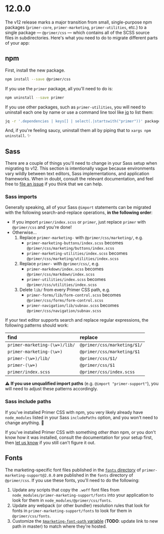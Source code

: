 # 12.0.0
The v12 release marks a major transition from small, single-purpose npm packages (`primer-core`, `primer-marketing`, `primer-utilities`, etc.) to a single package — `@primer/css` — which contains all of the SCSS source files in subdirectories. Here's what you need to do to migrate different parts of your app:

## npm
First, install the new package.

```sh
npm install --save @primer/css
```

If you use the `primer` package, all you'll need to do is:

```sh
npm uninstall --save primer
```

If you use other packages, such as `primer-utilities`, you will need to uninstall each one by name or use a command line tool like [jq](https://stedolan.github.io/jq/) to list them:

```sh
jq -r '.dependencies | keys[] | select(.|startswith("primer"))' package.json
```

And, if you're feeling saucy, uninstall them all by piping that to `xargs npm uninstall`. :sparkles:

## Sass
There are a couple of things you'll need to change in your Sass setup when migrating to v12. This section is intentionally vague because environments vary wildly between text editors, Sass implementations, and application frameworks. When in doubt, consult the relevant documentation, and feel free to [file an issue][help] if you think that we can help.

### Sass imports
Generally speaking, all of your Sass `@import` statements can be migrated with the following search-and-replace operations, **in the following order**:

* If you import `primer/index.scss` or `primer`, just replace `primer` with `@primer/css` and you're done!
* Otherwise...
    1. Replace `primer-marketing-` with `@primer/css/marketing/`, e.g.
        * `primer-marketing-buttons/index.scss` becomes `@primer/css/marketing/buttons/index.scss`
        * `primer-marketing-utilities/index.scss` becomes `@primer/css/marketing/utilities/index.scss`
    1. Replace `primer-` with `@primer/css/`, e.g.
        * `primer-markdown/index.scss` becomes `@primer/css/markdown/index.scss`
        * `primer-utilities/index.scss` becomes `@primer/css/utilities/index.scss`
    1. Delete `lib/` from every Primer CSS path, e.g.
        * `primer-forms/lib/form-control.scss` becomes `@primer/css/forms/form-control.scss`
        * `primer-navigation/lib/subnav.scss` becomes `@primer/css/navigation/subnav.scss`

If your text editor supports search and replace regular expressions, the following patterns should work:

| find | replace |
| :--- | :--- |
| `primer-marketing-(\w+)/lib/` | `@primer/css/marketing/$1/` |
| `primer-marketing-(\w+)` | `@primer/css/marketing/$1` |
| `primer-(\w+)/lib/` | `@primer/css/$1/` |
| `primer-(\w+)` | `@primer/css/$1` |
| `primer/index.scss` | `@primer/css/index.scss` |

:warning: **If you use unqualified import paths** (e.g. `@import "primer-support"`), you will need to adjust these patterns accordingly.

### Sass include paths
If you've installed Primer CSS with npm, you very likely already have `node_modules` listed in your Sass `includePaths` option, and you won't need to change anything. :tada:

If you've installed Primer CSS with something _other than_ npm, or you don't know how it was installed, consult the documentation for your setup first, then [let us know][help] if you still can't figure it out.

## Fonts
The marketing-specific font files published in the [`fonts` directory](https://unpkg.com/primer-marketing-support@2.0.0/fonts/) of `primer-marketing-support@2.0.0` are published in the `fonts` directory of `@primer/css`. If you use these fonts, you'll need to do the following:

1. Update any scripts that copy the `.woff` font files from `node_modules/primer-marketing-support/fonts` into your application to look for them in `node_modules/@primer/css/fonts`.
1. Update any webpack (or other bundler) resolution rules that look for fonts in `primer-marketing-support/fonts` to look for them in `@primer/css/fonts`.
1. Customize the [`$marketing-font-path` variable](https://github.com/primer/css/blob/645f5f8/modules/primer-marketing-support/lib/variables.scss#L1) (**TODO**: update link to new path in master) to match where they're hosted.

[help]: https://github.com/primer/css/issues/new?title=Help!
